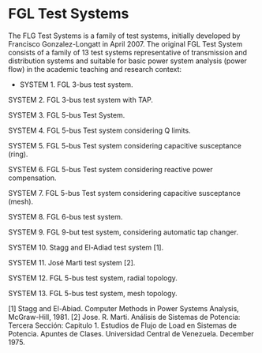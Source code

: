 # FGL Test Systems
The FLG Test Systems is a family of test systems, initially developed by Francisco Gonzalez-Longatt in April 2007.
The original FGL Test System consists of a family of 13 test systems representative of transmission and distribution systems and suitable for basic power system analysis (power flow) in the academic teaching and research context: 

* SYSTEM 1.	FGL 3-bus test system.

SYSTEM 2.	FGL 3-bus test system with TAP.	

SYSTEM 3.	FGL 5-bus Test System.	

SYSTEM 4.	FGL 5-bus Test system considering Q limits.	

SYSTEM 5.	FGL 5-bus Test system considering capacitive susceptance (ring).	

SYSTEM 6.	FGL 5-bus Test system considering reactive power compensation.	

SYSTEM 7.	FGL 5-bus Test system considering capacitive susceptance (mesh).	

SYSTEM 8.	FGL 6-bus test system.	

SYSTEM 9.	FGL 9-but test system, considering automatic tap changer.	

SYSTEM 10.	Stagg and El-Adiad test system [1].	

SYSTEM 11.	José Marti test system [2].	

SYSTEM 12.	FGL 5-bus test system, radial topology.	

SYSTEM 13.	FGL 5-bus test system, mesh topology.	

[1]	Stagg and El-Abiad. Computer Methods in Power Systems Analysis, McGraw-Hill, 1981.
[2]	Jose. R. Marti. Análisis de Sistemas de Potencia: Tercera Sección: Capitulo 1. Estudios de Flujo de Load en Sistemas de Potencia. Apuntes de Clases. Universidad Central de Venezuela. December 1975.
